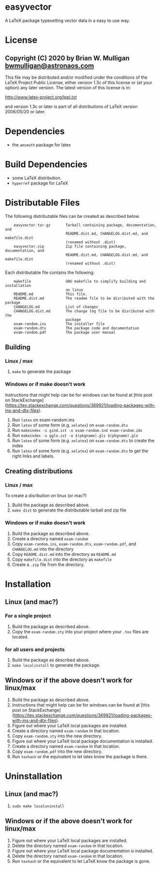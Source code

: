 # easyvector
A LaTeX package typesetting vector data in a easy to use way.

# License
Copyright (C) 2020 by Brian W. Mulligan <bwmulligan@astronaos.com>
-----------------------------------------------------------

This file may be distributed and/or modified under the conditions of
the LaTeX Project Public License, either version 1.3c of this license
or (at your option) any later version. The latest version of this
license is in:

http://www.latex-project.org/lppl.txt

and version 1.3c or later is part of all distributions of LaTeX
version 2006/05/20 or later.

# Dependencies
  - the `amsmath` package for latex

# Build Dependencies
- some LaTeX distribution.
- `hyperref` package for LaTeX

# Distributable Files
The following distributable files can be created as described below.
```
    easyvector.tar.gz       Tarball containing package, documentation, and 
                            README.dist.md, CHANGELOG.dist.md, and makefile.dist
                            (renamed without .dist)
    easyvector.zip          Zip file containing package, documentation, and 
                            README.dist.md, CHANGELOG.dist.md, and makefile.dist
                            (renamed without .dist)
```
Each distributable file contains the following:
```
    makefile                GNU makefile to simplify building and installation
                            on linux
    README.md               This file.
    README.dist.md          The readme file to be disributed with the package
    CHANGELOG.md            List of changes
    CHANGELOG.dist.md       The change log file to be disributed with the 
                            package
    exam-random.ins         The installer file
    exam-random.dtx         The package code and documentation
    exam-random.pdf         The package user manual
```
## Building
### Linux / max
1. `make` to generate the package
### Windows or if make doesn't work

Instructions that might help can be for windows can be found at 
[this post on StackExchange]
(https://tex.stackexchange.com/questions/369921/loading-packages-with-ins-and-dtx-files).
1. Run `latex` on exam-random.ins
1. Run `latex` of some form (e.g. `xelatex`) on `exam-random.dtx`
1. Run `makeindex -s gind.ist -o exam-random.ind exam-random.idx`
1. Run `makeindex -s gglo.ist -o $(pkgname).gls $(pkgname).glo`
1. Run `latex` of some form (e.g. `xelatex`) on `exam-random.dtx` to create the 
index
1. Run `latex` of some form (e.g. `xelatex`) on `exam-random.dtx` to get the 
right links and labels.

## Creating distributions

### Linux / max
To create a disribution on linux (or mac?)
1. Build the package as described above.
1. `make dist` to generate the distributable tarball and zip file

### Windows or if make doesn't work
1. Build the package as described above.
1. Create a directory named `exam-random`
1. Copy `exam-random.ins`, `exam-random.dtx`, `exam-random.pdf`, and 
`CHANGELOG.md` into the directory
1. Copy `README.dist.md` into the directory as `README.md`
1. Copy `makefile.dist` into the directory as `makefile`
1. Create a `.zip` file from the directory.

# Installation
## Linux (and mac?)
### For a single project
1. Build the package as described above.
1. Copy the `exam-random.sty` into your project where your `.tex` files are 
located.
### for all users and projects
1. Build the package as described above.
1. `make localinstall` to generate the package.


## Windows or if the above doesn't work for linux/max
1. Build the package as described above.
1. Instructions that might help can be for windows can be found at 
[this post on StackExchange]
(https://tex.stackexchange.com/questions/369921/loading-packages-with-ins-and-dtx-files).
1. Figure out where your LaTeX local packages are installed.
1. Create a directory named `exam-random` in that location.
1. Copy `exam-random.sty` into the new directory.
1. Figure out where your LaTeX local package documentation is installed.
1. Create a directory named `exam-random` in that location.
1. Copy `exam-random.pdf` into the new directory.
1. Run `texhash` or the equivalent to let latex know the package is there.

# Uninstallation

## Linux (and mac?)
1. `sudo make localuninstall`

## Windows or if the above doesn't work for linux/max
1. Figure out where your LaTeX local packages are installed.
1. Delete the directory named `exam-random` in that location.
1. Figure out where your LaTeX local package documentation is installed.
1. Delete the directory named `exam-random` in that location.
1. Run `texhash` or the equivalent to let LaTeX know the package is gone.

